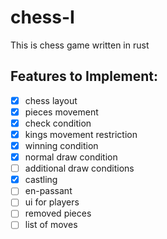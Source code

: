 # chess-I
This is chess game written in rust
## Features to Implement:
- [x]  chess layout
- [x]  pieces movement
- [x]  check condition
- [x]  kings movement restriction
- [x]  winning condition
- [x]  normal draw condition
- [ ]  additional draw conditions
- [x]  castling
- [ ]  en-passant
- [ ]  ui for players
- [ ]  removed pieces
- [ ]  list of moves
